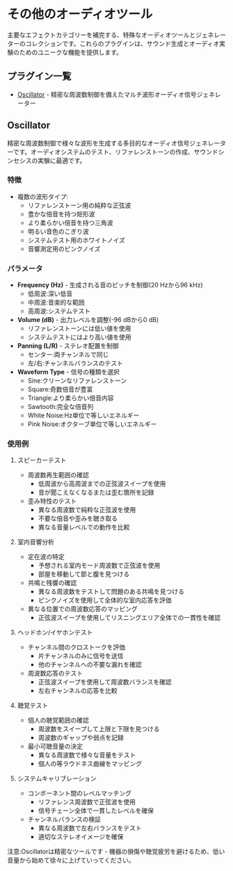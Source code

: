 # その他のオーディオツール

主要なエフェクトカテゴリーを補完する、特殊なオーディオツールとジェネレーターのコレクションです。これらのプラグインは、サウンド生成とオーディオ実験のためのユニークな機能を提供します。

## プラグイン一覧

- [Oscillator](#oscillator) - 精密な周波数制御を備えたマルチ波形オーディオ信号ジェネレーター

## Oscillator

精密な周波数制御で様々な波形を生成する多目的なオーディオ信号ジェネレーターです。オーディオシステムのテスト、リファレンストーンの作成、サウンドシンセシスの実験に最適です。

### 特徴
- 複数の波形タイプ:
  - リファレンストーン用の純粋な正弦波
  - 豊かな倍音を持つ矩形波
  - より柔らかい倍音を持つ三角波
  - 明るい音色のこぎり波
  - システムテスト用のホワイトノイズ
  - 音響測定用のピンクノイズ

### パラメータ
- **Frequency (Hz)** - 生成される音のピッチを制御(20 Hzから96 kHz)
  - 低周波:深い低音
  - 中周波:音楽的な範囲
  - 高周波:システムテスト
- **Volume (dB)** - 出力レベルを調整(-96 dBから0 dB)
  - リファレンストーンには低い値を使用
  - システムテストにはより高い値を使用
- **Panning (L/R)** - ステレオ配置を制御
  - センター:両チャンネルで同じ
  - 左/右:チャンネルバランスのテスト
- **Waveform Type** - 信号の種類を選択
  - Sine:クリーンなリファレンストーン
  - Square:奇数倍音が豊富
  - Triangle:より柔らかい倍音内容
  - Sawtooth:完全な倍音列
  - White Noise:Hz単位で等しいエネルギー
  - Pink Noise:オクターブ単位で等しいエネルギー

### 使用例

1. スピーカーテスト
   - 周波数再生範囲の確認
     * 低周波から高周波までの正弦波スイープを使用
     * 音が聞こえなくなるまたは歪む箇所を記録
   - 歪み特性のテスト
     * 異なる周波数で純粋な正弦波を使用
     * 不要な倍音や歪みを聴き取る
     * 異なる音量レベルでの動作を比較

2. 室内音響分析
   - 定在波の特定
     * 予想される室内モード周波数で正弦波を使用
     * 部屋を移動して節と腹を見つける
   - 共鳴と残響の確認
     * 異なる周波数をテストして問題のある共鳴を見つける
     * ピンクノイズを使用して全体的な室内応答を評価
   - 異なる位置での周波数応答のマッピング
     * 正弦波スイープを使用してリスニングエリア全体での一貫性を確認

3. ヘッドホン/イヤホンテスト
   - チャンネル間のクロストークを評価
     * 片チャンネルのみに信号を送信
     * 他のチャンネルへの不要な漏れを確認
   - 周波数応答のテスト
     * 正弦波スイープを使用して周波数バランスを確認
     * 左右チャンネルの応答を比較

4. 聴覚テスト
   - 個人の聴覚範囲の確認
     * 周波数をスイープして上限と下限を見つける
     * 周波数のギャップや弱点を記録
   - 最小可聴音量の決定
     * 異なる周波数で様々な音量をテスト
     * 個人の等ラウドネス曲線をマッピング

5. システムキャリブレーション
   - コンポーネント間のレベルマッチング
     * リファレンス周波数で正弦波を使用
     * 信号チェーン全体で一貫したレベルを確保
   - チャンネルバランスの検証
     * 異なる周波数で左右バランスをテスト
     * 適切なステレオイメージを確保

注意:Oscillatorは精密なツールです - 機器の損傷や聴覚疲労を避けるため、低い音量から始めて徐々に上げていってください。
